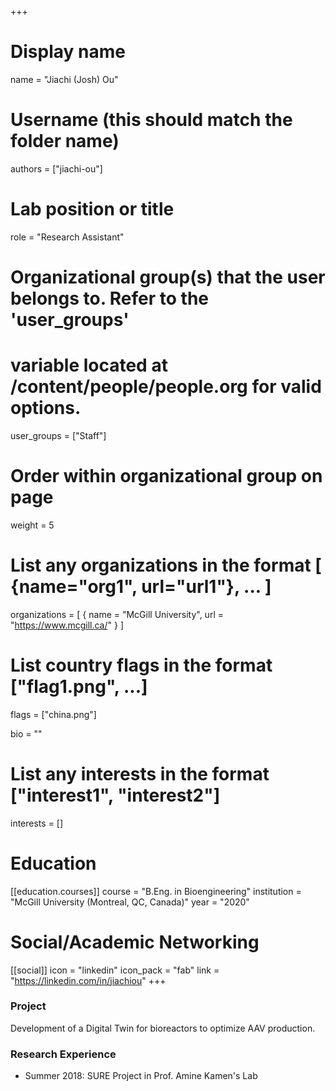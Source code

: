 +++
# Display name
name = "Jiachi (Josh) Ou"

# Username (this should match the folder name)
authors = ["jiachi-ou"]

# Lab position or title
role = "Research Assistant"

# Organizational group(s) that the user belongs to. Refer to the 'user_groups'
# variable located at /content/people/people.org for valid options.
user_groups = ["Staff"]

# Order within organizational group on page
weight = 5

# List any organizations in the format [ {name="org1", url="url1"}, ... ]
organizations = [ { name = "McGill University", url = "https://www.mcgill.ca/" } ]

# List country flags in the format ["flag1.png", ...]
flags = ["china.png"]

bio = ""

# List any interests in the format ["interest1", "interest2"]
interests = []

# Education
[[education.courses]]
  course = "B.Eng. in Bioengineering"
  institution = "McGill University (Montreal, QC, Canada)"
  year = "2020"

# Social/Academic Networking
[[social]]
  icon = "linkedin"
  icon_pack = "fab"
  link = "https://linkedin.com/in/jiachiou"
+++
### Project
Development of a Digital Twin for bioreactors to optimize AAV production.

### Research Experience
- Summer 2018: SURE Project in Prof. Amine Kamen's Lab
